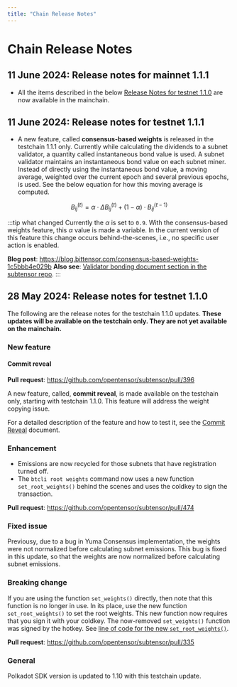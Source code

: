 ```yaml
---
title: "Chain Release Notes"
---
```


# Chain Release Notes

## 11 June 2024: Release notes for mainnet 1.1.1

- All the items described in the below [Release Notes for testnet 1.1.0](#28-may-2024-release-notes-for-testnet-110) are now available in the mainchain.

## 11 June 2024: Release notes for testnet 1.1.1

- A new feature, called **consensus-based weights** is released in the testchain 1.1.1 only. Currently while calculating the dividends to a subnet validator, a quantity called instantaneous bond value is used. A subnet validator maintains an instantaneous bond value on each subnet miner. Instead of directly using the instantaneous bond value, a moving average, weighted over the current epoch and several previous epochs, is used. See the below equation for how this moving average is computed.

$$
B_{ij}^{(t)} = \alpha\cdot\Delta B_{ij}^{(t)} + (1-\alpha)\cdot B_{ij}^{(t-1)}
$$

:::tip what changed
Currently the $\alpha$ is set to `0.9`. With the consensus-based weights feature, this $\alpha$ value is made a variable. In the current version of this feature this change occurs behind-the-scenes, i.e., no specific user action is enabled. 

**Blog post**: https://blog.bittensor.com/consensus-based-weights-1c5bbb4e029b
**Also see**: [Validator bonding document section in the subtensor repo](https://github.com/opentensor/subtensor/blob/main/docs/consensus.md#validator-bonding).
:::

## 28 May 2024: Release notes for testnet 1.1.0

The following are the release notes for the testchain 1.1.0 updates. **These updates will be available on the testchain only. They are not yet available on the mainchain.**

### New feature

#### Commit reveal

**Pull request**: https://github.com/opentensor/subtensor/pull/396

A new feature, called, **commit reveal**, is made available on the testchain only, starting with testchain 1.1.0. This feature will address the weight copying issue. 

For a detailed description of the feature and how to test it, see the [Commit Reveal](./subnets/commit-reveal.md) document. 

### Enhancement

- Emissions are now recycled for those subnets that have registration turned off. 
- The `btcli root weights` command now uses a new function `set_root_weights()` behind the scenes and uses the coldkey to sign the transaction. 

**Pull request**: https://github.com/opentensor/subtensor/pull/474

### Fixed issue

Previousy, due to a bug in Yuma Consensus implementation, the weights were not normalized before calculating subnet emissions. This bug is fixed in this update, so that the weights are now normalized before calculating subnet emissions.

### Breaking change

If you are using the function `set_weights()` directly, then note that this function is no longer in use. In its place, use the new function `set_root_weights()` to set the root weights. This new function now requires that you sign it with your coldkey. The now-removed `set_weights()` function was signed by the hotkey. See [line of code for the new `set_root_weights()`](https://github.com/opentensor/subtensor/blob/development/pallets/subtensor/src/root.rs#L585). 

**Pull request**: https://github.com/opentensor/subtensor/pull/335

### General

Polkadot SDK version is updated to 1.10 with this testchain update.

